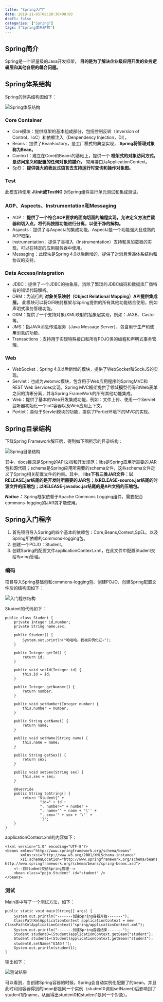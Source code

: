 ```yaml
---
title: "Spring入门"
date: 2019-11-05T08:28:36+08:00
draft: false
categories: ["Spring"]
tags: ["Spring体系结构"]
---
```


## Spring简介
Spring是一个轻量级的Java开发框架， **目的是为了解决企业级应用开发的业务逻辑层和其他各层的耦合问题。** 

## Spring体系结构
Spring的体系结构图如下：

![Spring体系结构][p0]

### Core Container
- Core模块：提供框架的基本组成部分，包括控制反转（Inversion of Control，IoC）和依赖注入（Denpendency Injection，DI）。
- Beans：提供了BeanFactory，是工厂模式的典型实现， **Spring将管理对象称为Bean。** 
- Context：建立在Core和Beans的基础上，提供一个 **框架式的对象访问方式，是访问定义和配置的任何对象的媒介。** 常用接口为ApplicationContext。
- SpEl： **提供强大的表达式语言去支持运行时查询和操作对象图。** 

### Test
此模支持使用 **JUnit或TestNG** 对Spring组件进行单元测试和集成测试。

### AOP、Aspects、Instrumentation和Messaging
- AOP： **提供了一个符合AOP要求的面向切面的编程实现，允许定义方法拦截器和切入点，将代码按照功能进行分离，以便干净的解构。** 
- Aspects：提供了与AspectJ的集成功能，AspectJ是一个功能强大且成熟的AOP框架。
- Instrumentation：提供了类植入（Instrumentation）支持和类加载器的实现，可以在特定的应用服务器中使用。
- Messaging：此模块是Spring 4.0以后新增的，提供了对消息传递体系结构和协议的支持。

### Data Access/Integration
- JDBC：提供了一个JDBC的抽象层，消除了繁琐的JDBC编码和数据库厂商特有的错误代码解析。
- ORM：为流行的 **对象关系映射（Object Relational Mapping）API提供集成层。**
此模块可以将O/R映射框架与Spring提供的所有其他功能结合使用，例如声明式事务管理功能。
- OXM：提供了一个支持对象/XML映射的抽象层实现，例如：JAXB、Castor等。
- JMS：指JAVA消息传递服务（Java Message Server），包含用于生产和使用消息的功能。
- Transactions：支持用于实现特殊接口和所有POJO类的编程和声明式事务管理。

### Web
- WebSocket：Spring 4.0以后新增的模块，提供了WebSocket和SockJS的实现。
- Servlet：也成为webmvc模块，包含用于Web应用程序的SpringMVC和REST Web Services实现。Spring MVC框架提供了领域模型代码和Web表单之间的清晰分离，并与Spring FrameWork的所有其他功能集成。
- Web：提供了基本的Web开发集成功能，例如：文件上传、使用一个Servlet监听器初始化一个IoC容器以及Web应用上下文。
- Portlet：类似于Servlet模块的功能，提供了Portlet环境下的MVC的实现。

## Spring目录结构
下载Spring Framework解压后，得到如下图所示的目录结构：

![Spring目录结构][p1]

其中，docs目录是Spring的API文档和开发规范；libs是Spring应用所需要的JAR包和源代码；schema是Spring应用所需要的schema文件，这些schema文件定义了Spring相关配置文件的约束。其中， **libs下有三类JAR文件：以RELEASE.jar结尾的是开发时所需要的JAR包；以RELEASE-source.jar结尾的时源文件的压缩包；以RELEASE-javadoc.jar结尾的是API文档的压缩包。**

***Notice：*** Spring框架依赖于Apache Commons Logging组件，需要配合commons-logging的JAR包才能使用。

## Spring入门程序
1. 首先项目导入Spring的四个基本的依赖包：Core,Beans,Context,SpEL。以及Spring所依赖的commons-logging包。
2. 创建一个POJO：Student。
3. 创建Spring的配置文件applicationContext.xml，在此文件中配置Student交给Spring管理。

### 编码
项目导入Spring基础包和commons-logging包、创建POJO、创建Spring配置文件后的结构图如下：

![入门程序结构][p2]

Student的代码如下：

	public class Student {
	    private Integer id,number;
	    private String name,sex;
	
	    public Student() {
	        System.out.println("哈哈哈，我被实例化辽~");
	    }
	
	    public Integer getId() {
	        return id;
	    }
	
	    public void setId(Integer id) {
	        this.id = id;
	    }
	
	    public Integer getNumber() {
	        return number;
	    }
	
	    public void setNumber(Integer number) {
	        this.number = number;
	    }
	
	    public String getName() {
	        return name;
	    }
	
	    public void setName(String name) {
	        this.name = name;
	    }
	
	    public String getSex() {
	        return sex;
	    }
	
	    public void setSex(String sex) {
	        this.sex = sex;
	    }
	
	    @Override
	    public String toString() {
	        return "Student{" +
	                "id=" + id +
	                ", number=" + number +
	                ", name='" + name + '\'' +
	                ", sex='" + sex + '\'' +
	                '}';
	    }
	}

applicationContext.xml的内容如下：

	<?xml version="1.0" encoding="UTF-8"?>
	<beans xmlns="http://www.springframework.org/schema/beans"
	       xmlns:xsi="http://www.w3.org/2001/XMLSchema-instance"
	       xsi:schemaLocation="http://www.springframework.org/schema/beans http://www.springframework.org/schema/beans/spring-beans.xsd">
	    <!--将Student交给Spring管理-->
	    <bean class="pojo.Student" id="student" />
	</beans>

### 测试
Main类中写了一个测试方法，如下：

    public static void main(String[] args) {
        System.out.println("-------创建Spring容器开始-------");
        ClassPathXmlApplicationContext applicationContext = new ClassPathXmlApplicationContext("spring/applicationContext.xml");
        System.out.println("-------创建Spring容器结束-------");
        Student student0=(Student)applicationContext.getBean("student");
        Student student1=(Student)applicationContext.getBean("student");
        student0.setName("GIAO！");
        System.out.println(student1);
    }

输出如下：

![测试结果][p3]

可以看到，当创建Spring容器的时候，Spring会自动实例化配置了的bean，并且此时利用容器得到的bean都是同一个实例（student0调用setName()后影响到了student1的name，从而得出student0和student1是同一个对象）。









[p0]:./../media/20191105-1.png
[p1]:./../media/20191105-2.png
[p2]:./../media/20191105-3.png
[p3]:./../media/20191105-4.png
